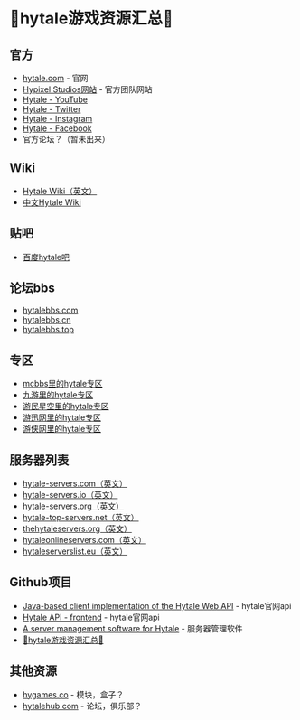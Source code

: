 # 💯hytale游戏资源汇总💯
## 官方
* [hytale.com](https://hytale.com/)  - 官网
* [Hypixel Studios网站](https://hypixelstudios.com/) - 官方团队网站
* [Hytale - YouTube](https://www.youtube.com/Hytale)
* [Hytale - Twitter](https://twitter.com/Hytale)
* [Hytale - Instagram](https://www.instagram.com/HytaleGame/)
* [Hytale - Facebook](https://www.facebook.com/HytaleGame)
* 官方论坛？（暂未出来）

## Wiki
* [Hytale Wiki（英文）](https://hytale.fandom.com/wiki/Hytale_Wiki)
* [中文Hytale Wiki](https://hytale-zh.gamepedia.com/Hytale_Wiki)

## 贴吧
* [百度hytale吧](https://tieba.baidu.com/hytale)

## 论坛bbs
* [hytalebbs.com](https://hytalebbs.com)
* [hytalebbs.cn](https://hytalebbs.cn)
* [hytalebbs.top](https://hytalebbs.top)

## 专区
* [mcbbs里的hytale专区](https://www.mcbbs.net/forum-hytale-1.html)
* [九游里的hytale专区](http://www.9game.cn/hytale/)
* [游民星空里的hytale专区](https://www.gamersky.com/z/hytale/)
* [游迅网里的hytale专区](http://www.yxdown.com/zt/Hytale/)
* [游侠网里的hytale专区](https://www.ali213.net/zt/hytale/)

## 服务器列表
* [hytale-servers.com（英文）](https://hytale-servers.com/)
* [hytale-servers.io（英文）](https://hytale-servers.io/)
* [hytale-servers.org（英文）](https://hytale-servers.org/)
* [hytale-top-servers.net（英文）](https://hytale-top-servers.net/)
* [thehytaleservers.org（英文）](https://thehytaleservers.org/)
* [hytaleonlineservers.com（英文）](https://hytaleonlineservers.com/)
* [hytaleserverslist.eu（英文）](https://hytaleserverslist.eu/)

## Github项目
* [Java-based client implementation of the Hytale Web API](https://github.com/HytaleMarket/hytale-web-api-client-java) - hytale官网api
* [Hytale API - frontend](https://github.com/sdieunidou/hytale-api) - hytale官网api
* [A server management software for Hytale](https://github.com/NurMarvin/Hycloud) - 服务器管理软件
* [💯hytale游戏资源汇总💯](https://github.com/hytaleme/awesome-hytale)

## 其他资源
* [hygames.co](https://www.hygames.co/) - 模块，盒子？
* [hytalehub.com](https://hytalehub.com/) - 论坛，俱乐部？
